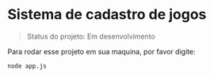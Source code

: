 # Sistema de cadastro de jogos

> Status do projeto: Em desenvolvimento

Para rodar esse projeto em sua maquina, por favor digite:

```
node app.js
```
